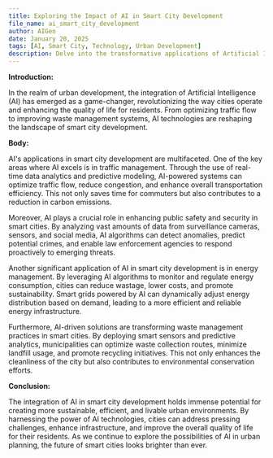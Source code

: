 ```yaml
---
title: Exploring the Impact of AI in Smart City Development
file_name: ai_smart_city_development
author: AIGen
date: January 20, 2025
tags: [AI, Smart City, Technology, Urban Development]
description: Delve into the transformative applications of Artificial Intelligence in shaping the cities of tomorrow.
---
```


**Introduction:**

In the realm of urban development, the integration of Artificial Intelligence (AI) has emerged as a game-changer, revolutionizing the way cities operate and enhancing the quality of life for residents. From optimizing traffic flow to improving waste management systems, AI technologies are reshaping the landscape of smart city development.

**Body:**

AI's applications in smart city development are multifaceted. One of the key areas where AI excels is in traffic management. Through the use of real-time data analytics and predictive modeling, AI-powered systems can optimize traffic flow, reduce congestion, and enhance overall transportation efficiency. This not only saves time for commuters but also contributes to a reduction in carbon emissions.

Moreover, AI plays a crucial role in enhancing public safety and security in smart cities. By analyzing vast amounts of data from surveillance cameras, sensors, and social media, AI algorithms can detect anomalies, predict potential crimes, and enable law enforcement agencies to respond proactively to emerging threats.

Another significant application of AI in smart city development is in energy management. By leveraging AI algorithms to monitor and regulate energy consumption, cities can reduce wastage, lower costs, and promote sustainability. Smart grids powered by AI can dynamically adjust energy distribution based on demand, leading to a more efficient and reliable energy infrastructure.

Furthermore, AI-driven solutions are transforming waste management practices in smart cities. By deploying smart sensors and predictive analytics, municipalities can optimize waste collection routes, minimize landfill usage, and promote recycling initiatives. This not only enhances the cleanliness of the city but also contributes to environmental conservation efforts.

**Conclusion:**

The integration of AI in smart city development holds immense potential for creating more sustainable, efficient, and livable urban environments. By harnessing the power of AI technologies, cities can address pressing challenges, enhance infrastructure, and improve the overall quality of life for their residents. As we continue to explore the possibilities of AI in urban planning, the future of smart cities looks brighter than ever.